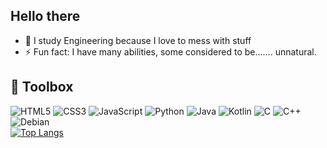 ## Hello there 

<!-- - 🔭 I’m currently working on getting my degree but i will update this when i start working on a personal project again -->
- 🌱 I study Engineering because I love to mess with stuff
- ⚡ Fun fact: I have many abilities, some considered to be....... unnatural.
## 🧰 Toolbox
<!-- Badges from https://github.com/Ileriayo/markdown-badges -->
![HTML5](https://img.shields.io/badge/html5-%23E34F26.svg?style=for-the-badge&logo=html5&logoColor=white)
![CSS3](https://img.shields.io/badge/css3-%231572B6.svg?style=for-the-badge&logo=css3&logoColor=white)
![JavaScript](https://img.shields.io/badge/javascript-%23323330.svg?style=for-the-badge&logo=javascript&logoColor=%23F7DF1E)
![Python](https://img.shields.io/badge/python-3670A0?style=for-the-badge&logo=python&logoColor=ffdd54)
![Java](https://img.shields.io/badge/java-%23ED8B00.svg?style=for-the-badge&logo=openjdk&logoColor=white)
![Kotlin](https://img.shields.io/badge/kotlin-%237F52FF.svg?style=for-the-badge&logo=kotlin&logoColor=white)
![C](https://img.shields.io/badge/c-%2300599C.svg?style=for-the-badge&logo=c&logoColor=white)
![C++](https://img.shields.io/badge/c++-%2300599C.svg?style=for-the-badge&logo=c%2B%2B&logoColor=white)
![Debian](https://img.shields.io/badge/Debian-D70A53?style=for-the-badge&logo=debian&logoColor=white)
<br/>
[![Top Langs](https://github-readme-stats.vercel.app/api/top-langs/?username=rodrigorotondo&layout=pie&theme=radical)](https://github.com/anuraghazra/github-readme-stats)
